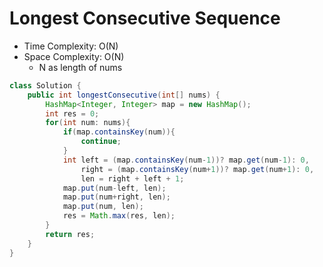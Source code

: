 # Longest Consecutive Sequence

- Time Complexity: O(N)
- Space Complexity: O(N)
  - N as length of nums

```java
class Solution {
    public int longestConsecutive(int[] nums) {
        HashMap<Integer, Integer> map = new HashMap();
        int res = 0;
        for(int num: nums){
            if(map.containsKey(num)){
                continue;
            }
            int left = (map.containsKey(num-1))? map.get(num-1): 0,
                right = (map.containsKey(num+1))? map.get(num+1): 0,
                len = right + left + 1;
            map.put(num-left, len);
            map.put(num+right, len);
            map.put(num, len);
            res = Math.max(res, len);
        }
        return res;
    }
}
```
